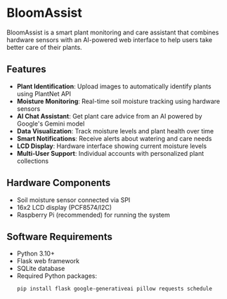 # BloomAssist

BloomAssist is a smart plant monitoring and care assistant that combines hardware sensors with an AI-powered web interface to help users take better care of their plants.

## Features

- **Plant Identification**: Upload images to automatically identify plants using PlantNet API
- **Moisture Monitoring**: Real-time soil moisture tracking using hardware sensors
- **AI Chat Assistant**: Get plant care advice from an AI powered by Google's Gemini model
- **Data Visualization**: Track moisture levels and plant health over time
- **Smart Notifications**: Receive alerts about watering and care needs
- **LCD Display**: Hardware interface showing current moisture levels
- **Multi-User Support**: Individual accounts with personalized plant collections

## Hardware Components

- Soil moisture sensor connected via SPI
- 16x2 LCD display (PCF8574/I2C)
- Raspberry Pi (recommended) for running the system

## Software Requirements

- Python 3.10+
- Flask web framework
- SQLite database
- Required Python packages:
  ```sh
  pip install flask google-generativeai pillow requests schedule